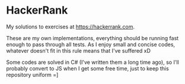 # HackerRank
My solutions to exercises at https://hackerrank.com.

These are my own implementations, everything should be running fast enough to pass through all tests. As I enjoy small and concise codes, whatever doesn't fit in this rule means that I've suffered xD

Some codes are solved in C# (I've written them a long time ago), so I'll probably convert to JS when I get some free time, just to keep this repository uniform =]